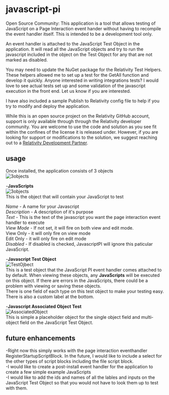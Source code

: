 # javascript-pi
Open Source Community: This application is a tool that allows testing of JavaScript on a Page Interaction event hander without having to recompile the event handler itself.  This is intended to be a development tool only.

An event handler is attached to the JavaScript Test Object in the application.  It will read all the JavaScript objects and try to run the javascript included in the object on the Test Object for any that are not marked as disabled.

You may need to update the NuGet package for the Relativity Test Helpers.  These helpers allowed me to set up a test for the GetAll function and develop it quickly.  Anyone interested in writing integrations tests?  I would love to see actual tests set up and some validation of the javascript execution in the front end. Let us know if you are interested.

I have also included a sample Publish to Relativity config file to help if you try to modify and deploy the application.

While this is an open source project on the Relativity GitHub account, support is only available through through the Relativity developer community. You are welcome to use the code and solution as you see fit within the confines of the license it is released under. However, if you are looking for support or modifications to the solution, we suggest reaching out to a [Relativity Development Partner](https://www.relativity.com/ediscovery-software/app-hub/).

## usage
Once installed, the application consists of 3 objects  
![3objects](https://github.com/relativitydev/javascript-pi/blob/master/documentation/images/3objects.png)  

  -**JavaScripts**  
  ![3objects](https://github.com/relativitydev/javascript-pi/blob/master/documentation/images/javascriptobject.png)  
  This is the object that will contain your JavaScript to test  
  
  *Name* - A name for your Javascript  
  *Description* - A description of it's purpose  
  *Text* - This is the text of the javascript you want the page interaction event handler to execute  
  *View Mode* - If not set, it will fire on both view and edit mode.  
	View Only - it will only fire on view mode  
	Edit Only - it will only fire on edit mode  
  *Disabled* - If disabled is checked, JavascriptPI will ignore this paticular JavaScript.  
  
  -**Javascript Test Object**  
  ![TestOjbect](https://github.com/relativitydev/javascript-pi/blob/master/documentation/images/javascripttestobject.png)  
  This is a test object that the JavaScript PI event handler comes attached to by default.  When viewing these objects, any **JavaScripts** will be executed on this object.  If there are errors in the JavaScripts, there could be a problem with viewing or saving these objects.  
  There is one field of each type on this test object to make your testing easy.  There is also a custom label at the bottom.  
  
  -**Javascript Associated Object Test**  
  ![AssociatedObject](https://github.com/relativitydev/javascript-pi/blob/master/documentation/images/javascripttestobjectassociative.png)  
  This is simple a placeholder object for the single object field and multi-object field on the JavaScript Test Object.  
  
  
## future enhancements
-Right now this simply works with the page interaction eventhandler RegisterStartupScriptBlock.  In the future, I would like to include a select for the other types of script blocks including the file script block.  
-I would like to create a post-install event handler for the application to create a few simple example JavaScripts  
-I would like to add the ids and names of all the lables and inputs on the JavaScript Test Object so that you would not have to look them up to test with them.   
